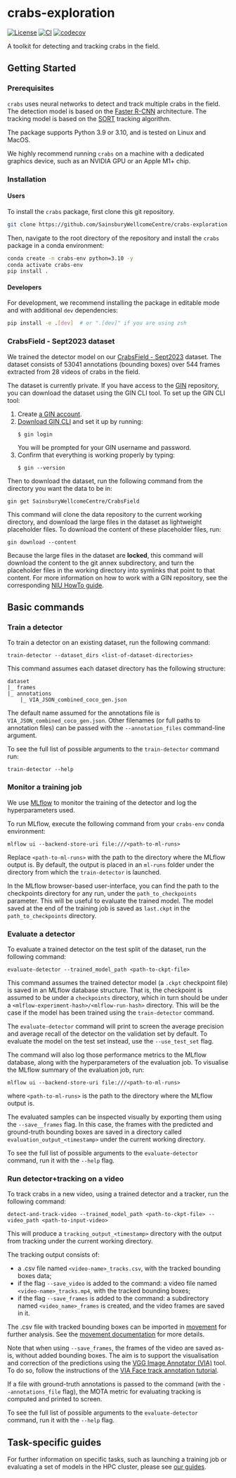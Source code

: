 # crabs-exploration

[![License](https://img.shields.io/badge/License-BSD_3--Clause-orange.svg)](https://opensource.org/licenses/BSD-3-Clause)
[![CI](https://img.shields.io/github/actions/workflow/status/SainsburyWellcomeCentre/crabs-exploration/test_and_deploy.yml?label=CI)](https://github.com/SainsburyWellcomeCentre/crabs-exploration/actions/workflows/test_and_deploy.yml)
[![codecov](https://codecov.io/gh/sainsburyWellcomeCentre/crabs-exploration/graph/badge.svg?token=9dM37vnAIT)](https://codecov.io/gh/sainsburyWellcomeCentre/crabs-exploration)

A toolkit for detecting and tracking crabs in the field.

## Getting Started

### Prerequisites

<!-- Any tools or versions of languages needed to run code. For example specific Python or Node versions. Minimum hardware requirements also go here. -->

`crabs` uses neural networks to detect and track multiple crabs in the field. The detection model is based on the [Faster R-CNN](https://arxiv.org/abs/1506.01497) architecture. The tracking model is based on the [SORT](https://github.com/abewley/sort) tracking algorithm.

The package supports Python 3.9 or 3.10, and is tested on Linux and MacOS.

We highly recommend running `crabs` on a machine with a dedicated graphics device, such as an NVIDIA GPU or an Apple M1+ chip.


### Installation

#### Users
To install the `crabs` package, first clone this git repository.
```bash
git clone https://github.com/SainsburyWellcomeCentre/crabs-exploration.git
```

Then, navigate to the root directory of the repository and install the `crabs` package in a conda environment:

```bash
conda create -n crabs-env python=3.10 -y
conda activate crabs-env
pip install .
```

#### Developers
For development, we recommend installing the package in editable mode and with additional `dev` dependencies:

```bash
pip install -e .[dev]  # or ".[dev]" if you are using zsh
```

### CrabsField - Sept2023 dataset

We trained the detector model on our [CrabsField - Sept2023](https://gin.g-node.org/SainsburyWellcomeCentre/CrabsField) dataset. The dataset consists of 53041 annotations (bounding boxes) over 544 frames extracted from 28 videos of crabs in the field.

The dataset is currently private. If you have access to the [GIN](https://gin.g-node.org/) repository, you can download the dataset using the GIN CLI tool. To set up the GIN CLI tool:
1. Create [a GIN account](https://gin.g-node.org/user/sign_up).
2. [Download GIN CLI](https://gin.g-node.org/G-Node/Info/wiki/GIN+CLI+Setup#setup-gin-client) and set it up by running:
   ```
   $ gin login
   ```
   You will be prompted for your GIN username and password.
3. Confirm that everything is working properly by typing:
   ```
   $ gin --version
   ```

Then to download the dataset, run the following command from the directory you want the data to be in:
```
gin get SainsburyWellcomeCentre/CrabsField
```
This command will clone the data repository to the current working directory, and download the large files in the dataset as lightweight placeholder files. To download the content of these placeholder files, run:
```
gin download --content
```
Because the large files in the dataset are **locked**, this command will download the content to the git annex subdirectory, and turn the placeholder files in the working directory into symlinks that point to that content. For more information on how to work with a GIN repository, see the corresponding [NIU HowTo guide](https://howto.neuroinformatics.dev/open_science/GIN-repositories.html).

## Basic commands

### Train a detector

To train a detector on an existing dataset, run the following command:

```
train-detector --dataset_dirs <list-of-dataset-directories>
```

This command assumes each dataset directory has the following structure:

```
dataset
|_ frames
|_ annotations
    |_ VIA_JSON_combined_coco_gen.json
```

The default name assumed for the annotations file is `VIA_JSON_combined_coco_gen.json`. Other filenames (or full paths to annotation files) can be passed with the `--annotation_files` command-line argument.

To see the full list of possible arguments to the `train-detector` command run:
```
train-detector --help
```

### Monitor a training job

We use [MLflow](https://mlflow.org) to monitor the training of the detector and log the hyperparameters used.

To run MLflow, execute the following command from your `crabs-env` conda environment:

```
mlflow ui --backend-store-uri file:///<path-to-ml-runs>
```

Replace `<path-to-ml-runs>` with the path to the directory where the MLflow output is. By default, the output is placed in an `ml-runs` folder under the directory from which the `train-detector` is launched.

In the MLflow browser-based user-interface, you can find the path to the checkpoints directory for any run, under the `path_to_checkpoints` parameter. This will be useful to evaluate the trained model. The model saved at the end of the training job is saved as `last.ckpt` in the `path_to_checkpoints` directory.

### Evaluate a detector

To evaluate a trained detector on the test split of the dataset, run the following command:

```
evaluate-detector --trained_model_path <path-to-ckpt-file>
```

This command assumes the trained detector model (a `.ckpt` checkpoint file) is saved in an MLflow database structure. That is, the checkpoint is assumed to be under a `checkpoints` directory, which in turn should be under a `<mlflow-experiment-hash>/<mlflow-run-hash>` directory. This will be the case if the model has been trained using the `train-detector` command.

The `evaluate-detector` command will print to screen the average precision and average recall of the detector on the validation set by default. To evaluate the model on the test set instead, use the `--use_test_set` flag.

The command will also log those performance metrics to the MLflow database, along with the hyperparameters of the evaluation job. To visualise the MLflow summary of the evaluation job, run:
```
mlflow ui --backend-store-uri file:///<path-to-ml-runs>
```
where `<path-to-ml-runs>` is the path to the directory where the MLflow output is.

The evaluated samples can be inspected visually by exporting them using the `--save__frames` flag. In this case, the frames with the predicted and ground-truth bounding boxes are saved in a directory called `evaluation_output_<timestamp>` under the current working directory.

To see the full list of possible arguments to the `evaluate-detector` command, run it with the `--help` flag.

### Run detector+tracking on a video

To track crabs in a new video, using a trained detector and a tracker, run the following command:

```
detect-and-track-video --trained_model_path <path-to-ckpt-file> --video_path <path-to-input-video>
```

This will produce a `tracking_output_<timestamp>` directory with the output from tracking under the current working directory.

The tracking output consists of:
- a .csv file named `<video-name>_tracks.csv`, with the tracked bounding boxes data;
- if the flag `--save_video` is added to the command: a video file named `<video-name>_tracks.mp4`, with the tracked bounding boxes;
- if the flag `--save_frames` is added to the command: a subdirectory named `<video_name>_frames` is created, and the video frames are saved in it.

The .csv file with tracked bounding boxes can be imported in [movement](https://github.com/neuroinformatics-unit/movement) for further analysis. See the [movement documentation](https://movement.neuroinformatics.dev/getting_started/input_output.html#loading-bounding-boxes-tracks) for more details.

Note that when using `--save_frames`, the frames of the video are saved as-is, without added bounding boxes. The aim is to support the visualisation and correction of the predictions using the [VGG Image Annotator (VIA)](https://www.robots.ox.ac.uk/~vgg/software/via/) tool. To do so, follow the instructions of the [VIA Face track annotation tutorial](https://www.robots.ox.ac.uk/~vgg/software/via/docs/face_track_annotation.html).

If a file with ground-truth annotations is passed to the command (with the `--annotations_file` flag), the MOTA metric for evaluating tracking is computed and printed to screen.

<!-- When used in combination with the `--save_video` flag, the tracked video will contain predicted bounding boxes in red, and ground-truth bounding boxes in green. -- PR 216-->

To see the full list of possible arguments to the `evaluate-detector` command, run it with the `--help` flag.

## Task-specific guides
For further information on specific tasks, such as launching a training job or evaluating a set of models in the HPC cluster, please see [our guides](guides).

<!-- ### Evaluate the tracking performance

To evaluate the tracking performance of a trained detector + tracker, run the following command:

```
evaluate-tracking ...
```

We currently only support the SORT tracker, and the evaluation is based on the MOTA metric. -->

<!-- # Other common workflows -->
<!-- [TODO: add separate guides for this? eventually make into sphinx docs?] -->
<!-- - Prepare data for training a detector -->
  <!-- - Extract frames from videos -->
  <!-- - Annotate the frames with bounding boxes -->
  <!-- - Combine several annotation files into a single file -->
<!-- - Retrain a detector on an extended dataset -->
<!-- - Prepare data for labelling ground truth for tracking -->
